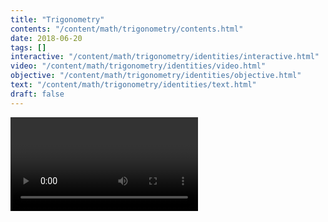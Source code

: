```yaml
---
title: "Trigonometry"
contents: "/content/math/trigonometry/contents.html"
date: 2018-06-20
tags: []
interactive: "/content/math/trigonometry/identities/interactive.html"
video: "/content/math/trigonometry/identities/video.html"
objective: "/content/math/trigonometry/identities/objective.html"
text: "/content/math/trigonometry/identities/text.html"
draft: false
---
```


<video>Hello!</video>
